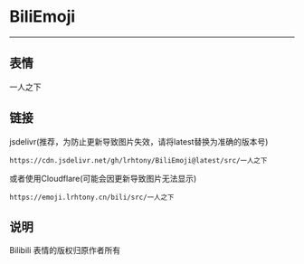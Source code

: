 # BiliEmoji
---
## 表情
一人之下
## 链接
jsdelivr(推荐，为防止更新导致图片失效，请将latest替换为准确的版本号)
```
https://cdn.jsdelivr.net/gh/lrhtony/BiliEmoji@latest/src/一人之下
```
或者使用Cloudflare(可能会因更新导致图片无法显示)
```
https://emoji.lrhtony.cn/bili/src/一人之下
```
## 说明
Bilibili 表情的版权归原作者所有
